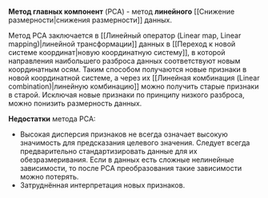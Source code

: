 **Метод главных компонент** (PCA) - метод **линейного** [[Снижение размерности|снижения размерности]] данных.

Метод PCA заключается в [[Линейный оператор (Linear map, Linear mapping)|линейной трансформации]] данных в [[Переход к новой системе координат|новую координатную систему]], в которой направления наибольшего разброса данных соответствуют новым координатным осям. Таким способом получаются новые признаки в новой координатной системе, а через их [[Линейная комбинация (Linear combination)|линейную комбинацию]] можно получить старые признаки в старой. Исключая новые признаки по принципу низкого разброса, можно понизить размерность данных.

**Недостатки** метода PCA:
- Высокая дисперсия признаков не всегда означает высокую значимость для предсказания целевого значения. Следует всегда предварительно стандартизировать данные для их обезразмеривания. Если в данных есть сложные нелинейные зависимости, то после PCA преобразования такие зависимости можно потерять.
- Затруднённая интерпретация новых признаков.